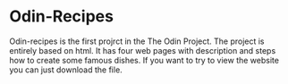 # Odin-Recipes

Odin-recipes is the first projrct in the The Odin Project.
The project is entirely based on html. It has four web pages with description and steps how to create some famous dishes. If you want to try to view the website you can just download the file.
